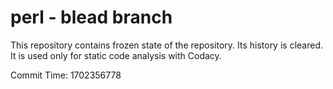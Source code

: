 # perl - blead branch

This repository contains frozen state of the repository.
Its history is cleared. It is used only for static code
analysis with Codacy.

Commit Time: 1702356778